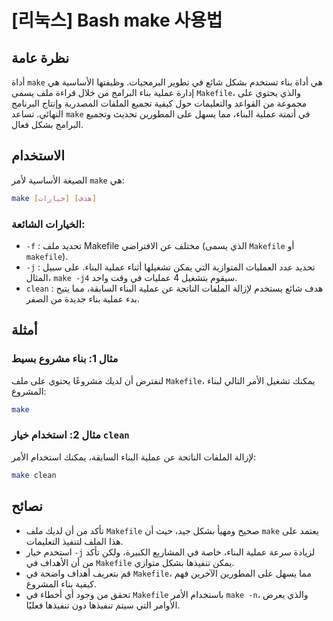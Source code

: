 # [리눅스] Bash make 사용법

## نظرة عامة
أداة `make` هي أداة بناء تستخدم بشكل شائع في تطوير البرمجيات. وظيفتها الأساسية هي إدارة عملية بناء البرامج من خلال قراءة ملف يسمى `Makefile`، والذي يحتوي على مجموعة من القواعد والتعليمات حول كيفية تجميع الملفات المصدرية وإنتاج البرنامج النهائي. تساعد `make` في أتمتة عملية البناء، مما يسهل على المطورين تحديث وتجميع البرامج بشكل فعال.

## الاستخدام
الصيغة الأساسية لأمر `make` هي:

```bash
make [خيارات] [هدف]
```

### الخيارات الشائعة:
- `-f` : تحديد ملف Makefile مختلف عن الافتراضي (الذي يسمى `Makefile` أو `makefile`).
- `-j` : تحديد عدد العمليات المتوازية التي يمكن تشغيلها أثناء عملية البناء. على سبيل المثال، `make -j4` سيقوم بتشغيل 4 عمليات في وقت واحد.
- `clean` : هدف شائع يستخدم لإزالة الملفات الناتجة عن عملية البناء السابقة، مما يتيح بدء عملية بناء جديدة من الصفر.

## أمثلة
### مثال 1: بناء مشروع بسيط
لنفترض أن لديك مشروعًا يحتوي على ملف `Makefile`، يمكنك تشغيل الأمر التالي لبناء المشروع:

```bash
make
```

### مثال 2: استخدام خيار `clean`
لإزالة الملفات الناتجة عن عملية البناء السابقة، يمكنك استخدام الأمر:

```bash
make clean
```

## نصائح
- تأكد من أن لديك ملف `Makefile` صحيح ومهيأ بشكل جيد، حيث أن `make` يعتمد على هذا الملف لتنفيذ التعليمات.
- استخدم خيار `-j` لزيادة سرعة عملية البناء، خاصة في المشاريع الكبيرة، ولكن تأكد من أن الأهداف في `Makefile` يمكن تنفيذها بشكل متوازي.
- قم بتعريف أهداف واضحة في `Makefile`، مما يسهل على المطورين الآخرين فهم كيفية بناء المشروع.
- تحقق من وجود أي أخطاء في `Makefile` باستخدام الأمر `make -n`، والذي يعرض الأوامر التي سيتم تنفيذها دون تنفيذها فعليًا.
